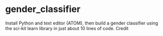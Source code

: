 # gender_classifier
Install Python and text editor (ATOM), then build a gender classifier using the sci-kit learn library in just about 10 lines of code. Credit
